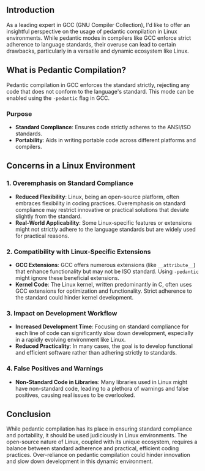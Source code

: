 ## Introduction

As a leading expert in GCC (GNU Compiler Collection), I'd like to offer an insightful perspective on the usage of pedantic compilation in Linux environments. While pedantic modes in compilers like GCC enforce strict adherence to language standards, their overuse can lead to certain drawbacks, particularly in a versatile and dynamic ecosystem like Linux.

## What is Pedantic Compilation?

Pedantic compilation in GCC enforces the standard strictly, rejecting any code that does not conform to the language's standard. This mode can be enabled using the `-pedantic` flag in GCC.

### Purpose

- **Standard Compliance**: Ensures code strictly adheres to the ANSI/ISO standards.
- **Portability**: Aids in writing portable code across different platforms and compilers.

## Concerns in a Linux Environment

### 1. Overemphasis on Standard Compliance

- **Reduced Flexibility**: Linux, being an open-source platform, often embraces flexibility in coding practices. Overemphasis on standard compliance may restrict innovative or practical solutions that deviate slightly from the standard.
- **Real-World Applicability**: Some Linux-specific features or extensions might not strictly adhere to the language standards but are widely used for practical reasons.

### 2. Compatibility with Linux-Specific Extensions

- **GCC Extensions**: GCC offers numerous extensions (like `__attribute__`) that enhance functionality but may not be ISO standard. Using `-pedantic` might ignore these beneficial extensions.
- **Kernel Code**: The Linux kernel, written predominantly in C, often uses GCC extensions for optimization and functionality. Strict adherence to the standard could hinder kernel development.

### 3. Impact on Development Workflow

- **Increased Development Time**: Focusing on standard compliance for each line of code can significantly slow down development, especially in a rapidly evolving environment like Linux.
- **Reduced Practicality**: In many cases, the goal is to develop functional and efficient software rather than adhering strictly to standards.

### 4. False Positives and Warnings

- **Non-Standard Code in Libraries**: Many libraries used in Linux might have non-standard code, leading to a plethora of warnings and false positives, causing real issues to be overlooked.

## Conclusion

While pedantic compilation has its place in ensuring standard compliance and portability, it should be used judiciously in Linux environments. The open-source nature of Linux, coupled with its unique ecosystem, requires a balance between standard adherence and practical, efficient coding practices. Over-reliance on pedantic compilation could hinder innovation and slow down development in this dynamic environment.